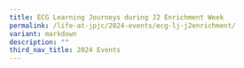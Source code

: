 ```yaml
---
title: ECG Learning Journeys during J2 Enrichment Week
permalink: /life-at-jpjc/2024-events/ecg-lj-j2enrichment/
variant: markdown
description: ""
third_nav_title: 2024 Events
---
```

